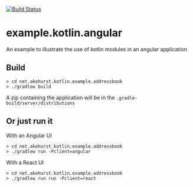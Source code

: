 [![Build Status](https://travis-ci.com/dhakehurst/example.kotlin.angular.svg?branch=master)](https://travis-ci.com/dhakehurst/example.kotlin.angular)

# example.kotlin.angular
An example to illustrate the use of kotlin modules in an angular application

## Build
```
> cd net.akehurst.kotlin.example.addressbook
> ./gradlew build
```
A zip containing the application will be in the `.gradle-build/server/distributions`

## Or just run it

With an Angular UI

```
> cd net.akehurst.kotlin.example.addressbook
> ./gradlew run -Pclient=angular
```

With a React UI

```
> cd net.akehurst.kotlin.example.addressbook
> ./gradlew run run -Pclient=react
```
